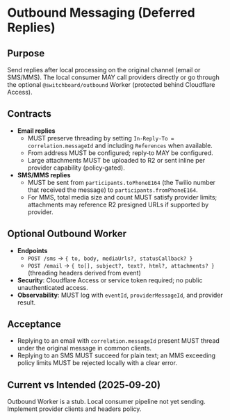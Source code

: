 # Outbound Messaging (Deferred Replies)

## Purpose

Send replies after local processing on the original channel (email or SMS/MMS). The local consumer MAY call providers directly or go through the optional `@switchboard/outbound` Worker (protected behind Cloudflare Access).

## Contracts

- **Email replies**
  - MUST preserve threading by setting `In-Reply-To = correlation.messageId` and including `References` when available.
  - From address MUST be configured; reply‑to MAY be configured.
  - Large attachments MUST be uploaded to R2 or sent inline per provider capability (policy‑gated).
- **SMS/MMS replies**
  - MUST be sent from `participants.toPhoneE164` (the Twilio number that received the message) to `participants.fromPhoneE164`.
  - For MMS, total media size and count MUST satisfy provider limits; attachments may reference R2 presigned URLs if supported by provider.

## Optional Outbound Worker

- **Endpoints**
  - `POST /sms` → `{ to, body, mediaUrls?, statusCallback? }`
  - `POST /email` → `{ to[], subject?, text?, html?, attachments? }` (threading headers derived from event)
- **Security**: Cloudflare Access or service token required; no public unauthenticated access.
- **Observability**: MUST log with `eventId`, `providerMessageId`, and provider result.

## Acceptance

- Replying to an email with `correlation.messageId` present MUST thread under the original message in common clients.
- Replying to an SMS MUST succeed for plain text; an MMS exceeding policy limits MUST be rejected locally with a clear error.

## Current vs Intended (2025‑09‑20)

Outbound Worker is a stub. Local consumer pipeline not yet sending. Implement provider clients and headers policy.
